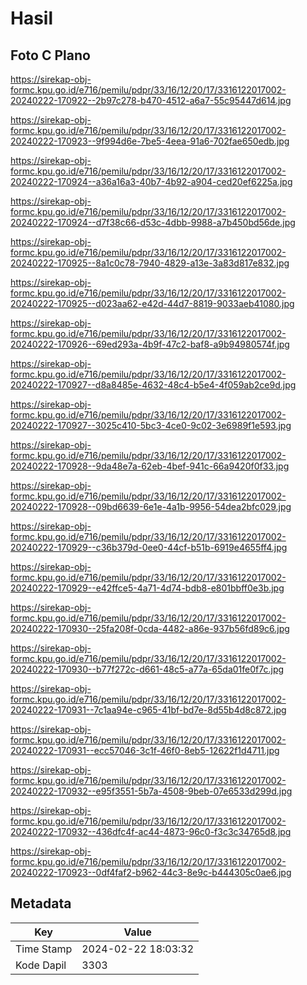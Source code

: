 # Hasil

## Foto C Plano

https://sirekap-obj-formc.kpu.go.id/e716/pemilu/pdpr/33/16/12/20/17/3316122017002-20240222-170922--2b97c278-b470-4512-a6a7-55c95447d614.jpg

https://sirekap-obj-formc.kpu.go.id/e716/pemilu/pdpr/33/16/12/20/17/3316122017002-20240222-170923--9f994d6e-7be5-4eea-91a6-702fae650edb.jpg

https://sirekap-obj-formc.kpu.go.id/e716/pemilu/pdpr/33/16/12/20/17/3316122017002-20240222-170924--a36a16a3-40b7-4b92-a904-ced20ef6225a.jpg

https://sirekap-obj-formc.kpu.go.id/e716/pemilu/pdpr/33/16/12/20/17/3316122017002-20240222-170924--d7f38c66-d53c-4dbb-9988-a7b450bd56de.jpg

https://sirekap-obj-formc.kpu.go.id/e716/pemilu/pdpr/33/16/12/20/17/3316122017002-20240222-170925--8a1c0c78-7940-4829-a13e-3a83d817e832.jpg

https://sirekap-obj-formc.kpu.go.id/e716/pemilu/pdpr/33/16/12/20/17/3316122017002-20240222-170925--d023aa62-e42d-44d7-8819-9033aeb41080.jpg

https://sirekap-obj-formc.kpu.go.id/e716/pemilu/pdpr/33/16/12/20/17/3316122017002-20240222-170926--69ed293a-4b9f-47c2-baf8-a9b94980574f.jpg

https://sirekap-obj-formc.kpu.go.id/e716/pemilu/pdpr/33/16/12/20/17/3316122017002-20240222-170927--d8a8485e-4632-48c4-b5e4-4f059ab2ce9d.jpg

https://sirekap-obj-formc.kpu.go.id/e716/pemilu/pdpr/33/16/12/20/17/3316122017002-20240222-170927--3025c410-5bc3-4ce0-9c02-3e6989f1e593.jpg

https://sirekap-obj-formc.kpu.go.id/e716/pemilu/pdpr/33/16/12/20/17/3316122017002-20240222-170928--9da48e7a-62eb-4bef-941c-66a9420f0f33.jpg

https://sirekap-obj-formc.kpu.go.id/e716/pemilu/pdpr/33/16/12/20/17/3316122017002-20240222-170928--09bd6639-6e1e-4a1b-9956-54dea2bfc029.jpg

https://sirekap-obj-formc.kpu.go.id/e716/pemilu/pdpr/33/16/12/20/17/3316122017002-20240222-170929--c36b379d-0ee0-44cf-b51b-6919e4655ff4.jpg

https://sirekap-obj-formc.kpu.go.id/e716/pemilu/pdpr/33/16/12/20/17/3316122017002-20240222-170929--e42ffce5-4a71-4d74-bdb8-e801bbff0e3b.jpg

https://sirekap-obj-formc.kpu.go.id/e716/pemilu/pdpr/33/16/12/20/17/3316122017002-20240222-170930--25fa208f-0cda-4482-a86e-937b56fd89c6.jpg

https://sirekap-obj-formc.kpu.go.id/e716/pemilu/pdpr/33/16/12/20/17/3316122017002-20240222-170930--b77f272c-d661-48c5-a77a-65da01fe0f7c.jpg

https://sirekap-obj-formc.kpu.go.id/e716/pemilu/pdpr/33/16/12/20/17/3316122017002-20240222-170931--7c1aa94e-c965-41bf-bd7e-8d55b4d8c872.jpg

https://sirekap-obj-formc.kpu.go.id/e716/pemilu/pdpr/33/16/12/20/17/3316122017002-20240222-170931--ecc57046-3c1f-46f0-8eb5-12622f1d4711.jpg

https://sirekap-obj-formc.kpu.go.id/e716/pemilu/pdpr/33/16/12/20/17/3316122017002-20240222-170932--e95f3551-5b7a-4508-9beb-07e6533d299d.jpg

https://sirekap-obj-formc.kpu.go.id/e716/pemilu/pdpr/33/16/12/20/17/3316122017002-20240222-170932--436dfc4f-ac44-4873-96c0-f3c3c34765d8.jpg

https://sirekap-obj-formc.kpu.go.id/e716/pemilu/pdpr/33/16/12/20/17/3316122017002-20240222-170923--0df4faf2-b962-44c3-8e9c-b444305c0ae6.jpg


## Metadata

| Key        | Value               |
| ---------- | ------------------- |
| Time Stamp | 2024-02-22 18:03:32 |
| Kode Dapil | 3303                |



